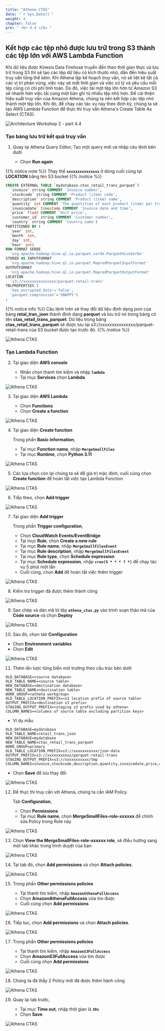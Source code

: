 ```yaml
---
title: "Athena CTAS"
date: "`r Sys.Date()`"
weight: 4
chapter: false
pre: " <b> 4.4 </b> "
---
```


## Kết hợp các tệp nhỏ được lưu trữ trong S3 thành các tệp lớn với AWS Lambda Function

Khi dữ liệu được Kinesis Data Firehose truyền đến theo thời gian thực và lưu trữ trong S3 thì sẽ tạo các tệp dữ liệu có kích thước nhỏ, dẫn đến hiệu suất truy vấn tổng thể kém. Khi Athena lập kế hoạch truy vấn, nó sẽ liệt kê tất cả các vị trí phân vùng, việc này sẽ mất thời gian và việc xử lý và yêu cầu mỗi tệp cũng có chi phí tính toán. Do đó, việc tải một tệp lớn hơn từ Amazon S3 sẽ nhanh hơn việc tải cùng một bản ghi từ nhiều tệp nhỏ hơn. Để cải thiện hiệu suất truy vấn của Amazon Athena, chúng ta nên kết hợp các tệp nhỏ thành một tệp lớn. Khi đó, để chạy các tác vụ này theo định kỳ, chúng ta sẽ tạo AWS Lambda Function để thực thi truy vấn Athena's Create Table As Select (CTAS).

![Architecture Workshop 2 - part 4.4](/ws2-bussiness-intelligence-system-aws/images/4/arch4.4.png?featherlight=false&width=70pc)

### Tạo bảng lưu trữ kết quả truy vấn

1. Quay lại Athena Query Editor, Tạo một query mới và nhập câu lệnh bên dưới

   - Chọn **Run again**

{{% notice note %}}
Thay thế **`xxxxxxxxxxxxxxx`** ở dòng cuối cùng tại **LOCATION** bằng tên S3 bucket
{{% /notice %}}

```sql
CREATE EXTERNAL TABLE `mydatabase.ctas_retail_trans_parquet`(
  `invoice` string COMMENT 'Invoice number',
  `stockcode` string COMMENT 'Product (item) code',
  `description` string COMMENT 'Product (item) name',
  `quantity` int COMMENT 'The quantities of each product (item) per transaction',
  `invoicedate` timestamp COMMENT 'Invoice date and time',
  `price` float COMMENT 'Unit price',
  `customer_id` string COMMENT 'Customer number',
  `country` string COMMENT 'Country name')
PARTITIONED BY (
  `year` int,
  `month` int,
  `day` int,
  `hour` int)
ROW FORMAT SERDE
  'org.apache.hadoop.hive.ql.io.parquet.serde.ParquetHiveSerDe'
STORED AS INPUTFORMAT
  'org.apache.hadoop.hive.ql.io.parquet.MapredParquetInputFormat'
OUTPUTFORMAT
  'org.apache.hadoop.hive.ql.io.parquet.MapredParquetOutputFormat'
LOCATION
  's3://xxxxxxxxxxxxxxx/parquet-retail-trans'
TBLPROPERTIES (
  'has_encrypted_data'='false',
  'parquet.compression'='SNAPPY')
;
```

{{% notice info %}}
Câu lệnh trên sẽ thay đổi dữ liệu định dạng json của bảng **retal_tran_json** thành định dạng **parquet** và lưu trữ nó trong bảng có tên **ctas_retail_trans_parquet**.
Dữ liệu trong bảng **ctas_retail_trans_parquet** sẽ được lưu tại s3://xxxxxxxxxxxxxxx/parquet-retail-trans của S3 bucket được tạo trước đó.
{{% /notice %}}

![Athena CTAS](/ws2-bussiness-intelligence-system-aws/images/4.4-CombineWithLambda/athenactas-00023.png?featherlight=false&width=70pc)

### Tạo Lambda Function

2. Tại giao diện **AWS console**

   - Nhấn chọn thanh tìm kiếm và nhập **`lambda`**
   - Tại mục **Services** chọn **Lambda**

![Athena CTAS](/ws2-bussiness-intelligence-system-aws/images/4.4-CombineWithLambda/athenactas-0001.png?featherlight=false&width=70pc)

3. Tại giao diện **AWS Lambda**

   - Chọn **Functions**
   - Chọn **Create a function**

![Athena CTAS](/ws2-bussiness-intelligence-system-aws/images/4.4-CombineWithLambda/athenactas-0002.png?featherlight=false&width=70pc)

4.  Tại giao diện **Create function**

    Trong phần **Basic information**,

    - Tại mục **Function name**, nhập **`MergeSmallFiles`**
    - Tại mục **Runtime**, chọn **Python 3.11**

![Athena CTAS](/ws2-bussiness-intelligence-system-aws/images/4.4-CombineWithLambda/athenactas-0003.png?featherlight=false&width=70pc)

5. Các lựa chọn còn lại chúng ta sẽ để giá trị mặc định, cuối cùng chọn **Create function** để hoàn tất việc tạo Lambda Function

![Athena CTAS](/ws2-bussiness-intelligence-system-aws/images/4.4-CombineWithLambda/athenactas-0004.png?featherlight=false&width=70pc)

6. Tiếp theo, chọn **Add trigger**

![Athena CTAS](/ws2-bussiness-intelligence-system-aws/images/4.4-CombineWithLambda/athenactas-0005.png?featherlight=false&width=70pc)

7. Tại giao diện **Add trigger**

   Trong phần **Trigger configuration**,

   - Chọn **CloudWatch Events/EventBridge**
   - Tại mục **Rule**, chọn **Create a new rule**
   - Tại mục **Rule name**, nhập **`MergeSmallFilesEvent`**
   - Tại mục **Rule description**, nhập **`MergeSmallFilesEvent`**
   - Tại mục **Rule type**, chọn **Schedule expression**
   - Tại mục **Schedule expression**, nhập **`cron(5 * * * ? *)`** để chạy tác vụ 5 phút một lần
   - Cuối cùng, chọn **Add** để hoàn tất việc thêm trigger

![Athena CTAS](/ws2-bussiness-intelligence-system-aws/images/4.4-CombineWithLambda/athenactas-0006.png?featherlight=false&width=70pc)

8.  Kiểm tra trigger đã được thêm thành công

![Athena CTAS](/ws2-bussiness-intelligence-system-aws/images/4.4-CombineWithLambda/athenactas-0007.png?featherlight=false&width=70pc)

9. Sao chép và dán mã từ tệp **`athena_ctas.py`** vào trình soạn thảo mã của **Code source** và chọn **Deploy**

![Athena CTAS](/ws2-bussiness-intelligence-system-aws/images/4.4-CombineWithLambda/athenactas-0008.png?featherlight=false&width=70pc)

10. Sau đó, chọn tab **Configuration**

- Chọn **Environment variables**
- Chọn **Edit**

![Athena CTAS](/ws2-bussiness-intelligence-system-aws/images/4.4-CombineWithLambda/athenactas-0009.png?featherlight=false&width=70pc)

11. Thêm lần lược từng biến môi trường theo cấu trúc bên dưới

```shell script
OLD_DATABASE=<source database>
OLD_TABLE_NAME=<source table>
NEW_DATABASE=<destination database>
NEW_TABLE_NAME=<destination table>
WORK_GROUP=<athena workgroup>
OLD_TABLE_LOCATION_PREFIX=<s3 location prefix of source table>
OUTPUT_PREFIX=<destination s3 prefix>
STAGING_OUTPUT_PREFIX=<staging s3 prefix used by athena>
COLUMN_NAMES=<columns of source table excluding partition keys>
```

- Ví dụ mẫu

```shell script
OLD_DATABASE=mydatabase
OLD_TABLE_NAME=retail_trans_json
NEW_DATABASE=mydatabase
NEW_TABLE_NAME=ctas_retail_trans_parquet
WORK_GROUP=primary
OLD_TABLE_LOCATION_PREFIX=s3://xxxxxxxxxxx/json-data
OUTPUT_PREFIX=s3://xxxxxxxxxxx/parquet-retail-trans
STAGING_OUTPUT_PREFIX=s3://xxxxxxxxxxx/tmp
COLUMN_NAMES=invoice,stockcode,description,quantity,invoicedate,price,customer_id,country
```

- Chọn **Save** để lưu thay đổi

![Athena CTAS](/ws2-bussiness-intelligence-system-aws/images/4.4-CombineWithLambda/athenactas-00020.png?featherlight=false&width=70pc)

12. Để thực thi truy cấn với Athena, chúng ta cần IAM Policy.

    Tab **Configuration**,

    - Chọn **Permissions**
    - Tại mục **Rule name**, chọn **MergeSmallFiles-role-xxxxxx** để chỉnh sửa Policy trong Role này

![Athena CTAS](/ws2-bussiness-intelligence-system-aws/images/4.4-CombineWithLambda/athenactas-00012.png?featherlight=false&width=70pc)

13. Chọn **View the MergeSmallFiles-role-xxxxxx role**, sẽ điều hướng sang một tab khác trong trình duyệt của bạn

![Athena CTAS](/ws2-bussiness-intelligence-system-aws/images/4.4-CombineWithLambda/athenactas-00013.png?featherlight=false&width=70pc)

14. Tại tab đó, chọn **Add permissions** và chọn **Attach policies**.

![Athena CTAS](/ws2-bussiness-intelligence-system-aws/images/4.4-CombineWithLambda/athenactas-00014.png?featherlight=false&width=70pc)

15. Trong phần **Other permissions policies**

    - Tại thanh tìm kiếm, nhập **`AmazonAthenaFullAccess`**
    - Chọn **AmazonAthenaFullAccess** vừa tìm được
    - Cuối cùng chọn **Add permissions**

![Athena CTAS](/ws2-bussiness-intelligence-system-aws/images/4.4-CombineWithLambda/athenactas-00015.png?featherlight=false&width=70pc)

16. Tiếp tục, chọn **Add permissions** và chọn **Attach policies**.

![Athena CTAS](/ws2-bussiness-intelligence-system-aws/images/4.4-CombineWithLambda/athenactas-00016.png?featherlight=false&width=70pc)

17. Trong phần **Other permissions policies**

    - Tại thanh tìm kiếm, nhập **`AmazonS3FullAccess`**
    - Chọn **AmazonS3FullAccess** vừa tìm được
    - Cuối cùng chọn **Add permissions**

![Athena CTAS](/ws2-bussiness-intelligence-system-aws/images/4.4-CombineWithLambda/athenactas-00017.png?featherlight=false&width=70pc)

18. Chúng ta đã thấy 2 Policy mới đã được thêm hành công

![Athena CTAS](/ws2-bussiness-intelligence-system-aws/images/4.4-CombineWithLambda/athenactas-00018.png?featherlight=false&width=70pc)

19. Quay lại tab trước,

    - Tại mục **Time out**, nhập thời gian là **`30s`**
    - Chọn **Save**

![Athena CTAS](/ws2-bussiness-intelligence-system-aws/images/4.4-CombineWithLambda/athenactas-00019.png?featherlight=false&width=70pc)
